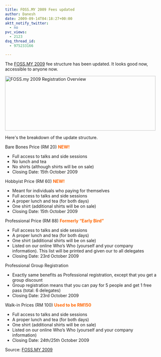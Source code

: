 ```yaml
---
title: FOSS.MY 2009 Fees updated
author: Danesh
date: 2009-09-14T04:18:27+00:00
aktt_notify_twitter:
  - no
pvc_views:
  - 2123
dsq_thread_id:
  - 975233166

---
```

The [FOSS.MY 2009][1] fee structure has been updated. It looks good now, accessible to anyone now.

[<img loading="lazy" class="alignnone size-full wp-image-1760" title="FOSS.my 2009 Registration Overview" src="/wp-content/uploads/2009/09/FOSS.my-2009-Registration-Overview.png" alt="FOSS.my 2009 Registration Overview" width="496" height="180" />][2]

Here's the breakdown of the update structure.

Bare Bones Price (RM 20) **<span style="color: #ff6600;">NEW!</span>**

* Full access to talks and side sessions  
* No lunch and tea  
* No shirts (although shirts will be on sale)  
* Closing Date: 15th October 2009

Hobbyist Price (RM 60) **<span style="color: #ff6600;">NEW!</span>**

* Meant for individuals who paying for themselves  
* Full access to talks and side sessions  
* A proper lunch and tea (for both days)  
* One shirt (additional shirts will be on sale)  
* Closing Date: 15th October 2009

Professional Price (RM 88) **<span style="color: #ff6600;">Formerly &#8220;Early Bird&#8221;</span>**

* Full access to talks and side sessions  
* A proper lunch and tea (for both days)  
* One shirt (additional shirts will be on sale)  
* Listed on our online Who’s Who (yourself and your company information). This list will be printed and given our to all delegates  
* Closing Date: 23rd October 2009

Professional Group Registration

* Exactly same benefits as Professional registration, except that you get a group discount  
* Group registration means that you can pay for 5 people and get 1 free pass (total: 6 delegates)  
* Closing Date: 23rd October 2009

Walk-in Prices (RM 100) **<span style="color: #ff6600;">Used to be RM150</span>**

* Full access to talks and side sessions  
* A proper lunch and tea (for both days)  
* One shirt (additional shirts will be on sale)  
* Listed on our online Who’s Who (yourself and your company information)  
* Closing Date: 24th/25th October 2009

Source: [FOSS.MY 2009][3]

 [1]: /posts/foss-my-2009-open-for-registration/
 [2]: /wp-content/uploads/2009/09/FOSS.my-2009-Registration-Overview.png
 [3]: http://foss.my/2009/registration-overview/